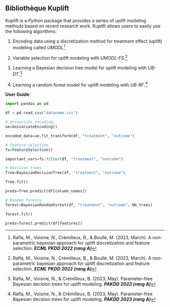 
## Bibliothèque Kuplift


Kuplift is a _Python_ package that provides a series of uplift modeling methods based on recent research work. Kuplift allows users to easily use the following algorithms:

1. Encoding data using a discretization method for treatment effect (uplift) modeling called _UMODL_[^fn1]
    
2.  Variable selection for uplift modeling with _UMODL-FS_.[^fn1]
    
3. Learning a Bayesian decision tree model for uplift modeling with _UB-DT_.[^fn2]
    
4.  Learning a random forest model for uplift modeling with _UB-RF_.[^fn2]

**User Guide**:

```python
import pandas as pd

df = pd.read_csv("dataname.csv")

# Univariate encoding:
ue=UnivariateEncoding()

encoded_data=ue.fit_transform(df, "treatment", "outcome")

# Feature selection
fs=FeatureSelection()

important_vars=fs.filter(df, "treatment", "outcome")

# Decision trees
Tree=BayesianDecisionTree(df, "treatment", "outcome")

Tree.fit()

preds=Tree.predict(df[column_names])

# Random forests
forest=BayesianRandomForest(df, "treatment", "outcome", Nb_trees)

forest.fit()

preds=forest.predict(df[features])
```



[^fn1]: Rafla, M., Voisine, N., Crémilleux, B., & Boullé, M. (2023, March). A non-parametric bayesian approach for uplift discretization and feature selection. **_ECML PKDD 2022 (rang A)_**

[^fn2]: Rafla, M., Voisine, N., & Crémilleux, B. (2023, May). Parameter-free Bayesian decision trees for uplift modeling. **_PAKDD 2023 (rang A)_**
